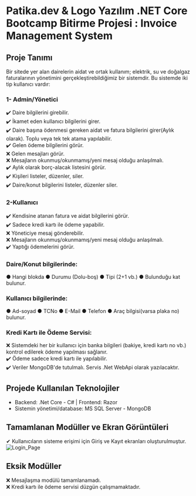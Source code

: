 ﻿# Patika.dev & Logo Yazılım .NET Core Bootcamp Bitirme Projesi : Invoice Management System
## Proje Tanımı
Bir sitede yer alan dairelerin aidat ve ortak kullanım; elektrik, su ve doğalgaz faturalarının yönetimini 
gerçekleştirebildiğimiz bir sistemdir. Bu sistemde iki tip kullanıcı vardır:

### 1- Admin/Yönetici
✔️ Daire bilgilerini girebilir.  
✔️ İkamet eden kullanıcı bilgilerini girer.  
✔️ Daire başına ödenmesi gereken aidat ve fatura bilgilerini girer(Aylık olarak). Toplu veya tek tek atama yapılabilir.  
✔️ Gelen ödeme bilgilerini görür.  
❌ Gelen mesajları görür.  
❌ Mesajların okunmuş/okunmamış/yeni mesaj olduğu anlaşılmalı.  
✔️ Aylık olarak borç-alacak listesini görür.  
✔️ Kişileri listeler, düzenler, siler.  
✔️ Daire/konut bilgilerini listeler, düzenler siler.  

### 2-Kullanıcı
✔️ Kendisine atanan fatura ve aidat bilgilerini görür.  
✔️ Sadece kredi kartı ile ödeme yapabilir.  
❌ Yöneticiye mesaj gönderebilir.  
❌ Mesajların okunmuş/okunmamış/yeni mesaj olduğu anlaşılmalı.  
✔️ Yaptığı ödemelerini görür.  

### Daire/Konut bilgilerinde:
● Hangi blokda ● Durumu (Dolu-boş) ● Tipi (2+1 vb.) ● Bulunduğu kat bulunur.

### Kullanıcı bilgilerinde:
● Ad-soyad ● TCNo ● E-Mail ● Telefon ● Araç bilgisi(varsa plaka no) bulunur.

### Kredi Kartı ile Ödeme Servisi:
❌ Sistemdeki her bir kullanıcı için banka bilgileri (bakiye, kredi kartı no vb.) kontrol edilerek ödeme yapılması sağlanır.  
✔️ Ödeme sadece kredi kartı ile yapılabilir.  
✔️ Veriler MongoDB'de tutulmalı. Servis .Net WebApi olarak yazılacaktır.  

## Projede Kullanılan Teknolojiler
- Backend: .Net Core - C# | Frontend: Razor
- Sistemin yönetimi/database: MS SQL Server - MongoDB

## Tamamlanan Modüller ve Ekran Görüntüleri
✔ Kullanıcıların sisteme erişimi için Giriş ve Kayıt ekranları oluşturulmuştur.
![Login_Page](C:\Users\melek\source\repos\melekny\Invoice-Management-System\Images\Login.png)


## Eksik Modüller
❌ Mesajlaşma modülü tamamlanamadı.  
❌ Kredi kartı ile ödeme servisi düzgün çalışmamaktadır.  